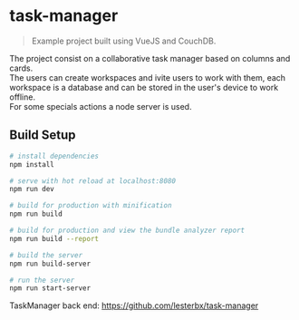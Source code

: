 # task-manager

> Example project built using VueJS and CouchDB.
<p>The project consist on a collaborative task manager based on columns and cards.<br>
The users can create workspaces and ivite users to work with them, each workspace is a database and can be stored in the user's device to work offline.<br>
For some specials actions a node server is used.</p>

## Build Setup

``` bash
# install dependencies
npm install

# serve with hot reload at localhost:8080
npm run dev

# build for production with minification
npm run build

# build for production and view the bundle analyzer report
npm run build --report

# build the server
npm run build-server

# run the server
npm run start-server
```

TaskManager back end: <a href="https://github.com/lesterbx/task-manager">https://github.com/lesterbx/task-manager</a>
